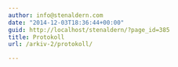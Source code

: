 ```yaml
---
author: info@stenaldern.com
date: "2014-12-03T18:36:44+00:00"
guid: http://localhost/stenaldern/?page_id=385
title: Protokoll
url: /arkiv-2/protokoll/

---
```


